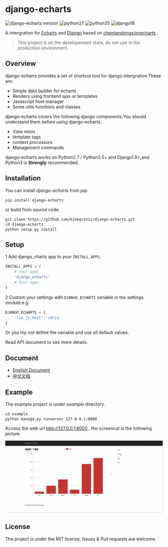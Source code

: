 # django-echarts

![django-echarts version](https://img.shields.io/pypi/v/django-echarts.svg) ![python27](https://img.shields.io/badge/Python-2.7+-blue.svg) ![python35](https://img.shields.io/badge/Python-3.5+-blue.svg) ![django18](https://img.shields.io/badge/Django-1.8+-blue.svg)

A intergration for [Echarts](http://echarts.baidu.com/index.html) and [Django](https://www.djangoproject.com) based on [chenjiandongx/pyecharts](https://github.com/chenjiandongx/pyecharts) .

> This project is on the developement state, do not use in the production environment.

## Overview

django-echarts provides a set of shortcut tool for django intergration.These are:

- Simple data builder for echarts
- Renders using frontend ajax or templates
- Javascript host manager
- Some utils functions and classes

django-echarts covers the following django components.You should understand them before using django-echarts.

- View mixin
- template tags
- context processors
- Management commands

django-echarts works on Python2.7 / Python3.5+ and Django1.8+,and Python3 is **Strongly** recommended.

## Installation

You can install *django-echarts* from pip.

```
pip install django-echarts
```

or build from source code.

```
git clone https://github.com/kinegratii/django-echarts.git
cd django-echarts
python setup.py install
```

## Setup

1 Add django_charts app to your `INSTALL_APPS`.

```python
INSTALL_APPS = (
    # Your apps
    'django_echarts'
    # Your apps
)
```

2 Custom your settings with `DJANGO_ECHARTS` variable in the settings module.e.g

```python
DJANGO_ECHARTS = {
    'lib_js_host':'cdnjs'
}
```

Or you my not define the variable and use all default values.

Read *API* document to see more details.

## Document

- [English Document](docs/us-en/api.md)
- [中文文档](docs/zh-cn/api.md)

## Example

The example project is under *example* directory.

```shell
cd example
python manage.py runserver 127.0.0.1:8000
```

Access the web url  http://127.0.0.1:8000 , the screencut is the following picture.

![Demo](docs/images/demo1.gif)

## License

The project is under the MIT license, Issues & Pull requests are welcome.